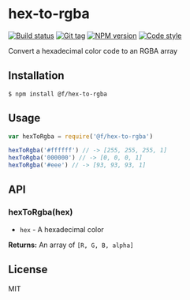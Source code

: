 
# hex-to-rgba

[![Build status][travis-image]][travis-url]
[![Git tag][git-image]][git-url]
[![NPM version][npm-image]][npm-url]
[![Code style][standard-image]][standard-url]

Convert a hexadecimal color code to an RGBA array

## Installation

    $ npm install @f/hex-to-rgba

## Usage

```js
var hexToRgba = require('@f/hex-to-rgba')

hexToRgba('#ffffff') // -> [255, 255, 255, 1]
hexToRgba('000000') // -> [0, 0, 0, 1]
hexToRgba('#eee') // -> [93, 93, 93, 1]
```

## API

### hexToRgba(hex)

- `hex` - A hexadecimal color

**Returns:** An array of `[R, G, B, alpha]`

## License

MIT

[travis-image]: https://img.shields.io/travis/micro-js/hex-to-rgba.svg?style=flat-square
[travis-url]: https://travis-ci.org/micro-js/hex-to-rgba
[git-image]: https://img.shields.io/github/tag/micro-js/hex-to-rgba.svg
[git-url]: https://github.com/micro-js/hex-to-rgba
[standard-image]: https://img.shields.io/badge/code%20style-standard-brightgreen.svg?style=flat
[standard-url]: https://github.com/feross/standard
[npm-image]: https://img.shields.io/npm/v/@f/hex-to-rgba.svg?style=flat-square
[npm-url]: https://npmjs.org/package/@f/hex-to-rgba

